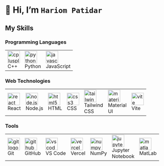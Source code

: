 #  👋 **Hi, I’m `Hariom Patidar`**

<h2 align="left">My Skills</h2>
<h3 align="left">Programming Languages</h3>
<table>
  <tr>
    <td><img src="https://cdn.jsdelivr.net/gh/devicons/devicon/icons/cplusplus/cplusplus-original.svg" height="40" alt="cplusplus logo" /><br/>C++</td>
    <td><img src="https://cdn.jsdelivr.net/gh/devicons/devicon/icons/python/python-original.svg" height="40" alt="python logo" /><br/>Python</td>
    <td><img src="https://cdn.jsdelivr.net/gh/devicons/devicon/icons/javascript/javascript-original.svg" height="40" alt="javascript logo" /><br/>JavaScript</td>
  </tr>
</table>

###

<h3 align="left">Web Technologies</h3>
<table>
  <tr>
<!--     <td><img src="https://cdn.jsdelivr.net/gh/devicons/devicon/icons/nextjs/nextjs-original.svg" height="40" alt="next.js logo" /><br/>Next.js</td> -->
    <td><img src="https://cdn.jsdelivr.net/gh/devicons/devicon/icons/react/react-original.svg" height="40" alt="react logo" /><br/>React</td>
    <td><img src="https://cdn.jsdelivr.net/gh/devicons/devicon/icons/nodejs/nodejs-original.svg" height="40" alt="node.js logo" /><br/>Node.js</td>
    <td><img src="https://cdn.jsdelivr.net/gh/devicons/devicon/icons/html5/html5-original.svg" height="40" alt="html5 logo" /><br/>HTML</td>
    <td><img src="https://cdn.jsdelivr.net/gh/devicons/devicon/icons/css3/css3-original.svg" height="40" alt="css3 logo" /><br/>CSS</td>
    <td><img src="https://cdn.jsdelivr.net/gh/devicons/devicon/icons/tailwindcss/tailwindcss-original.svg" height="40" alt="tailwind logo" /><br/>Tailwind<br/>CSS</td>
    <td><img src="https://cdn.jsdelivr.net/gh/devicons/devicon/icons/materialui/materialui-original.svg" height="40" alt="material-ui logo" /><br/>Material<br/>UI</td>
    <td><img src="https://cdn.jsdelivr.net/gh/devicons/devicon/icons/vite/vite-original.svg" height="40" alt="vite logo" /><br/>Vite</td>
<!--     <td><img src="https://cdn.jsdelivr.net/gh/devicons/devicon/icons/redux/redux-original.svg" height="40" alt="redux logo" /><br/>Redux</td> -->
  </tr>
  
</table>

###

<h3 align="left">Tools</h3>
<table>
  <tr>
    <td><img src="https://cdn.jsdelivr.net/gh/devicons/devicon/icons/git/git-original.svg" height="40" alt="git logo" /><br/>Git</td>
    <td><img src="https://cdn.jsdelivr.net/gh/devicons/devicon/icons/github/github-original.svg" height="40" alt="github logo" /><br/>GitHub</td>
    <td><img src="https://cdn.jsdelivr.net/gh/devicons/devicon/icons/vscode/vscode-original.svg" height="40" alt="vscode logo" /><br/>VS Code</td>
    <td><img src="https://cdn.jsdelivr.net/gh/devicons/devicon/icons/vercel/vercel-original.svg" height="40" alt="vercel logo" /><br/>Vercel</td>
    <td><img src="https://cdn.jsdelivr.net/gh/devicons/devicon/icons/numpy/numpy-original.svg" height="40" alt="numpy logo" /><br/>NumPy</td>
    <td><img src="https://cdn.jsdelivr.net/gh/devicons/devicon/icons/jupyter/jupyter-original.svg" height="40" alt="jupyter logo" /><br/>Jupyter<br/>Notebook</td>
    <td><img src="https://cdn.jsdelivr.net/gh/devicons/devicon/icons/matlab/matlab-original.svg" height="40" alt="matlab logo" /><br/>MatLab</td>
  </tr>
</table>
